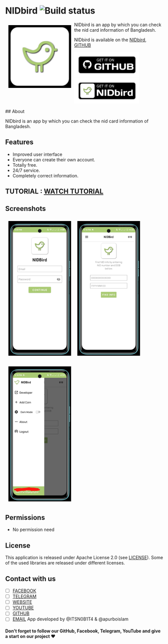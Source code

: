 # NIDbird ![Build status](https://img.shields.io/badge/NIDbird-V1.0-2ea44f?style=for-the-badge)

<img src="/.assets/logo.jpg" align="left"
width="200" hspace="10" vspace="10">NIDbird is an app by which you can check the nid card information of Bangladesh.

NIDbird is available on the [NIDbird](https://nid.toxinum.xyz), [GITHUB](https://github.com/Toxinum/NIDbird)</img>
<br>
<p align="left">
<a href="https://github.com/Toxinum/NIDbird/releases/tag/NIDbird_V1.0">
    <img alt="Get it on GITHUB"
        height="80"
        src="/.assets/download_github.png" />
</a>  
<a href="https://nid.toxinum.xyz">
    <img alt="Get it on NIDbird"
        height="80"
        src="/.assets/download_NIDbird.png" />
        </a>
        </p>
## About

NIDbird is an app by which you can check the nid card information of Bangladesh.

## Features


-  Improved user interface
- Everyone can create their own account.
- Totally free.
- 24/7 service.
- Completely correct information.

## TUTORIAL : [WATCH TUTORIAL](https://fb.watch/iq4F3njAKO/)

## Screenshots

[<img src="/.assets/screenshot1.png" align="left"
width="200"
    hspace="10" vspace="10">](/.assets/screenshot1.png)
    
[<img src="/.assets/screenshot2.png" align="center"
width="200"
    hspace="10" vspace="10">](/.assets/screenshot2.png)
    
[<img src="/.assets/screenshot3.png" align="center"
width="200"
    hspace="10" vspace="10">](/.assets/screenshot3.png.png)
    
## Permissions

- No permission need

## License

This application is released under Apache License 2.0 (see [LICENSE](https://github.com/Toxinum/NIDbird/blob/main/LICENSE)).
Some of the used libraries are released under different licenses.

## Contact with us

- [ ] [FACEBOOK](https://facebook.com/Toxinum)
- [ ] [TELEGRAM](https://t.me/toxinum)
- [ ] [WEBSITE](https://nid.toxinum.xyz)
- [ ]  [YOUTUBE](https://)
- [ ]  [GITHUB](https://github.com/Toxinum)
- [ ] [EMAIL](nidbird69@gmail.com)
App developed by @ITSN0B1T4  & @apurboislam 

#### Don't forget to follow our GitHub, Facebook, Telegram, YouTube and give a start on our project ❤️
